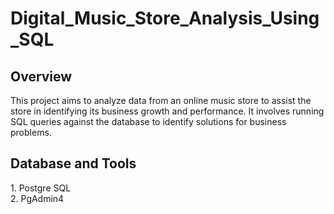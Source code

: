 # Digital_Music_Store_Analysis_Using_SQL
<h2> Overview </h2>
This project aims to analyze data from an online music store to assist the store in identifying its business growth and performance. It involves running SQL queries against the database to identify solutions for business problems.
<h2> Database and Tools </h2>
1. Postgre SQL <br>
2. PgAdmin4

